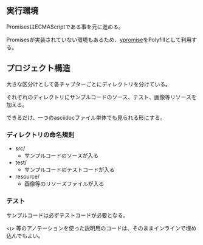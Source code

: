 ## 実行環境

PromisesはECMAScriptである事を元に進める。

Promisesが実装されていない環境もあるため、[ypromise](https://github.com/yahoo/ypromise "ypromise")をPolyfillとして利用する。

## プロジェクト構造

大きな区分けとして各チャプターごとにディレクトリを分けている。

それぞれのディレクトリにサンプルコードのソース、テスト、画像等リソースを加える。

できるだけ、一つのasciidocファイル単体でも見られる形にする。

### ディレクトリの命名規則

* src/
    * サンプルコードのソースが入る
* test/
    * サンプルコードのテストコードが入る
* resource/
    * 画像等のリソースファイルが入る

### テスト

サンプルコードは必ずテストコードが必要となる。

`<1>` 等のアノテーションを使った説明用のコードは、そのままインラインで埋め込んでもよい。